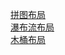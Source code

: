 [拼图布局](https://reusjs.github.io/layout/puzzle/task43.html)
<br>
[瀑布流布局](https://reusjs.github.io/layout/waterfall/task44.html)
<br>
[木桶布局](https://reusjs.github.io/layout/barrel/task45.html)

